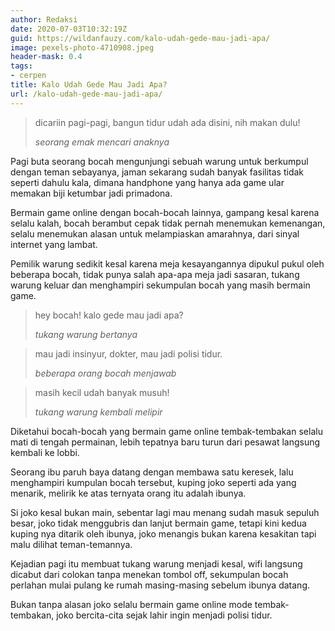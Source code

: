 ```yaml
---
author: Redaksi
date: 2020-07-03T10:32:19Z
guid: https://wildanfauzy.com/kalo-udah-gede-mau-jadi-apa/
image: pexels-photo-4710908.jpeg
header-mask: 0.4
tags:
- cerpen
title: Kalo Udah Gede Mau Jadi Apa?
url: /kalo-udah-gede-mau-jadi-apa/
---
```


<blockquote class="wp-block-quote">
  <p>
    dicariin pagi-pagi, bangun tidur udah ada disini, nih makan dulu!
  </p>
  
  <cite>seorang emak mencari anaknya </cite>
</blockquote>

Pagi buta seorang bocah mengunjungi sebuah warung untuk berkumpul dengan teman sebayanya, jaman sekarang sudah banyak fasilitas tidak seperti dahulu kala, dimana handphone yang hanya ada game ular memakan biji ketumbar jadi primadona.

Bermain game online dengan bocah-bocah lainnya, gampang kesal karena selalu kalah, bocah berambut cepak tidak pernah menemukan kemenangan, selalu menemukan alasan untuk melampiaskan amarahnya, dari sinyal internet yang lambat.

Pemilik warung sedikit kesal karena meja kesayangannya dipukul pukul oleh beberapa bocah, tidak punya salah apa-apa meja jadi sasaran, tukang warung keluar dan menghampiri sekumpulan bocah yang masih bermain game.

<blockquote class="wp-block-quote">
  <p>
    hey bocah! kalo gede mau jadi apa?
  </p>
  
  <cite>tukang warung bertanya </cite>
</blockquote>

<blockquote class="wp-block-quote">
  <p>
    mau jadi insinyur, dokter, mau jadi polisi tidur.
  </p>
  
  <cite>beberapa orang bocah menjawab</cite>
</blockquote>

<blockquote class="wp-block-quote">
  <p>
    masih kecil udah banyak musuh!
  </p>
  
  <cite>tukang warung kembali melipir </cite>
</blockquote>

Diketahui bocah-bocah yang bermain game online tembak-tembakan selalu mati di tengah permainan, lebih tepatnya baru turun dari pesawat langsung kembali ke lobbi.

Seorang ibu paruh baya datang dengan membawa satu keresek, lalu menghampiri kumpulan bocah tersebut, kuping joko seperti ada yang menarik, melirik ke atas ternyata orang itu adalah ibunya.

Si joko kesal bukan main, sebentar lagi mau menang sudah masuk sepuluh besar, joko tidak menggubris dan lanjut bermain game, tetapi kini kedua kuping nya ditarik oleh ibunya, joko menangis bukan karena kesakitan tapi malu dilihat teman-temannya.

Kejadian pagi itu membuat tukang warung menjadi kesal, wifi langsung dicabut dari colokan tanpa menekan tombol off, sekumpulan bocah perlahan mulai pulang ke rumah masing-masing sebelum ibunya datang.

Bukan tanpa alasan joko selalu bermain game online mode tembak-tembakan, joko bercita-cita sejak lahir ingin menjadi polisi tidur.